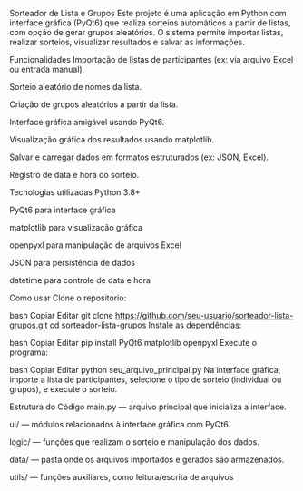 Sorteador de Lista e Grupos
Este projeto é uma aplicação em Python com interface gráfica (PyQt6) que realiza sorteios automáticos a partir de listas, com opção de gerar grupos aleatórios. O sistema permite importar listas, realizar sorteios, visualizar resultados e salvar as informações.

Funcionalidades
Importação de listas de participantes (ex: via arquivo Excel ou entrada manual).

Sorteio aleatório de nomes da lista.

Criação de grupos aleatórios a partir da lista.

Interface gráfica amigável usando PyQt6.

Visualização gráfica dos resultados usando matplotlib.

Salvar e carregar dados em formatos estruturados (ex: JSON, Excel).

Registro de data e hora do sorteio.

Tecnologias utilizadas
Python 3.8+

PyQt6 para interface gráfica

matplotlib para visualização gráfica

openpyxl para manipulação de arquivos Excel

JSON para persistência de dados

datetime para controle de data e hora

Como usar
Clone o repositório:

bash
Copiar
Editar
git clone https://github.com/seu-usuario/sorteador-lista-grupos.git
cd sorteador-lista-grupos
Instale as dependências:

bash
Copiar
Editar
pip install PyQt6 matplotlib openpyxl
Execute o programa:

bash
Copiar
Editar
python seu_arquivo_principal.py
Na interface gráfica, importe a lista de participantes, selecione o tipo de sorteio (individual ou grupos), e execute o sorteio.

Estrutura do Código
main.py — arquivo principal que inicializa a interface.

ui/ — módulos relacionados à interface gráfica com PyQt6.

logic/ — funções que realizam o sorteio e manipulação dos dados.

data/ — pasta onde os arquivos importados e gerados são armazenados.

utils/ — funções auxiliares, como leitura/escrita de arquivos
